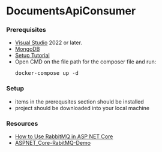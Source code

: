# DocumentsApiConsumer

### Prerequisites
* [Visual Studio](https://visualstudio.microsoft.com/vs/) 2022 or later.
* [MongoDB](https://www.mongodb.com)
* [Setup Tutorial](https://youtu.be/tiD2ju8dK24)
* Open CMD on the file path for the composer file and run: <pre>docker-compose up -d</pre>

### Setup
- items in the prerequsites section should be installed
- project should be downloaded into your local machine

### Resources
* [How to Use RabbitMQ in ASP NET Core](https://www.freecodespot.com/blog/use-rabbitmq-in-asp-net-core/)
* [ASPNET_Core-RabitMQ-Demo](https://github.com/coderbugzz/ASPNET_Core-RabitMQ-Demo)
